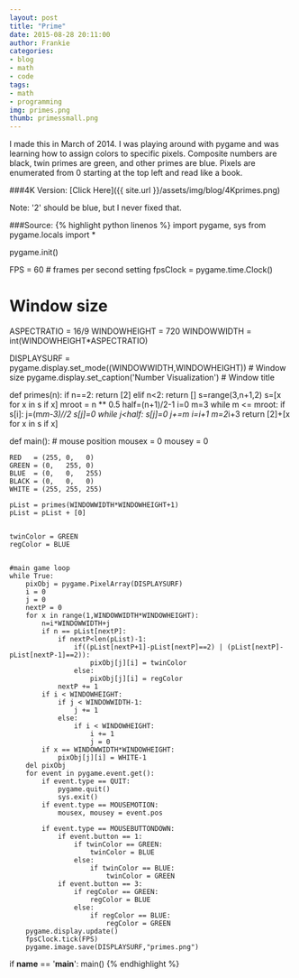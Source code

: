 ```yaml
---
layout: post
title: "Prime"
date: 2015-08-28 20:11:00
author: Frankie
categories:
- blog 
- math
- code
tags:
- math
- programming
img: primes.png
thumb: primessmall.png
---
```

I made this in March of 2014. I was playing around with pygame and was learning how to assign colors to specific pixels. 
Composite numbers are black, twin primes are green, and other primes are blue. Pixels are enumerated from 0 starting at the top left and read like a book.

###4K Version: [Click Here]({{ site.url }}/assets/img/blog/4Kprimes.png)

Note: '2' should be blue, but I never fixed that.

###Source:
{% highlight python linenos %}
import pygame, sys
from pygame.locals import *

pygame.init()

FPS = 60 # frames per second setting
fpsClock = pygame.time.Clock()

# Window size
ASPECTRATIO = 16/9
WINDOWHEIGHT = 720
WINDOWWIDTH = int(WINDOWHEIGHT*ASPECTRATIO)

DISPLAYSURF = pygame.display.set_mode((WINDOWWIDTH,WINDOWHEIGHT))  # Window size
pygame.display.set_caption('Number Visualization')       # Window title

def primes(n): 
	if n==2: return [2]
	elif n<2: return []
	s=range(3,n+1,2)
	s=[x for x in s if x]
	mroot = n ** 0.5
	half=(n+1)/2-1
	i=0
	m=3
	while m <= mroot:
		if s[i]:
			j=(m*m-3)//2
			s[j]=0
			while j<half:
				s[j]=0
				j+=m
		i=i+1
		m=2*i+3
	return [2]+[x for x in s if x]

def main():
	# mouse position
	mousex = 0
	mousey = 0

	RED   = (255, 0,   0)
	GREEN = (0,   255, 0)
	BLUE  = (0,   0,   255)
	BLACK = (0,   0,   0)
	WHITE = (255, 255, 255)

	pList = primes(WINDOWWIDTH*WINDOWHEIGHT+1)
	pList = pList + [0]


	twinColor = GREEN
	regColor = BLUE


	#main game loop
	while True:
		pixObj = pygame.PixelArray(DISPLAYSURF)
		i = 0
		j = 0
		nextP = 0
		for x in range(1,WINDOWWIDTH*WINDOWHEIGHT):
			n=i*WINDOWWIDTH+j
			if n == pList[nextP]:
				if nextP<len(pList)-1:
					if((pList[nextP+1]-pList[nextP]==2) | (pList[nextP]-pList[nextP-1]==2)):
						pixObj[j][i] = twinColor
					else:
						pixObj[j][i] = regColor
				nextP += 1
			if i < WINDOWHEIGHT:
				if j < WINDOWWIDTH-1:
					j += 1
				else:
					if i < WINDOWHEIGHT:
						i += 1
						j = 0
			if x == WINDOWWIDTH*WINDOWHEIGHT:
				pixObj[j][i] = WHITE-1
		del pixObj
		for event in pygame.event.get():
			if event.type == QUIT:
				pygame.quit()
				sys.exit()
			if event.type == MOUSEMOTION:
				mousex, mousey = event.pos
				
			if event.type == MOUSEBUTTONDOWN:
				if event.button == 1:
					if twinColor == GREEN:
						twinColor = BLUE
					else:
						if twinColor == BLUE:
							twinColor = GREEN
				if event.button == 3:
					if regColor == GREEN:
						regColor = BLUE
					else:
						if regColor == BLUE:
							regColor = GREEN
		pygame.display.update()
		fpsClock.tick(FPS)
		pygame.image.save(DISPLAYSURF,"primes.png")

if __name__ == '__main__':
	main()
{% endhighlight %}